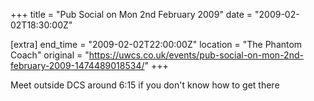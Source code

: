+++
title = "Pub Social on Mon 2nd February 2009"
date = "2009-02-02T18:30:00Z"

[extra]
end_time = "2009-02-02T22:00:00Z"
location = "The Phantom Coach"
original = "https://uwcs.co.uk/events/pub-social-on-mon-2nd-february-2009-1474489018534/"
+++

Meet outside DCS around 6:15 if you don't know how to get there

